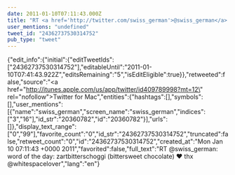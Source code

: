 ```yaml
---
date: 2011-01-10T07:11:43.000Z
title: "RT <a href='http://twitter.com/swiss_german'>@swiss_german</a>: word of the day: zartbitterschoggi (bittersweet chocolate) ♥ thx <a href='http://twitter.com/whitespacelover'>@whitespacelover</a>″"
user_mentions: "undefined"
tweet_id: "24362737530314752"
pub_type: "tweet"
---
```

{"edit_info":{"initial":{"editTweetIds":["24362737530314752"],"editableUntil":"2011-01-10T07:41:43.922Z","editsRemaining":"5","isEditEligible":true}},"retweeted":false,"source":"<a href=\"http://itunes.apple.com/us/app/twitter/id409789998?mt=12\" rel=\"nofollow\">Twitter for Mac</a>","entities":{"hashtags":[],"symbols":[],"user_mentions":[{"name":"swiss_german","screen_name":"swiss_german","indices":["3","16"],"id_str":"20360782","id":"20360782"}],"urls":[]},"display_text_range":["0","99"],"favorite_count":"0","id_str":"24362737530314752","truncated":false,"retweet_count":"0","id":"24362737530314752","created_at":"Mon Jan 10 07:11:43 +0000 2011","favorited":false,"full_text":"RT @swiss_german: word of the day: zartbitterschoggi (bittersweet chocolate) ♥ thx @whitespacelover","lang":"en"}
